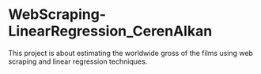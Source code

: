 # WebScraping-LinearRegression_CerenAlkan
This project is about estimating the worldwide gross of the films using web scraping and linear regression techniques.
